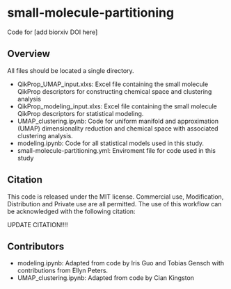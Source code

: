 # small-molecule-partitioning
Code for [add biorxiv DOI here]

## Overview
All files should be located a single directory.
- QikProp_UMAP_input.xlxs: Excel file containing the small molecule QikProp descriptors for constructing chemical space and clustering analysis 
- QikProp_modeling_input.xlxs: Excel file containing the small molecule QikProp descriptors for statistical modeling.
- UMAP_clustering.ipynb: Code for uniform manifold and approximation (UMAP) dimensionality reduction and chemical space with associated clustering analysis. 
- modeling.ipynb: Code for all statistical models used in this study.
- small-molecule-partitioning.yml: Enviroment file for code used in this study

## Citation
This code is released under the MIT license. Commercial use, Modification, Distribution and Private use are all permitted. The use of this workflow can be acknowledged with the following citation:

UPDATE CITATION!!!!

## Contributors
- modeling.ipynb: Adapted from code by Iris Guo and Tobias Gensch with contributions from Ellyn Peters. 
- UMAP_clustering.ipynb: Adapted from code by Cian Kingston
